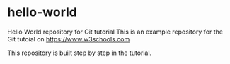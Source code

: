 



# hello-world
Hello World repository for Git tutorial
This is an example repository for the Git tutoial on https://www.w3schools.com

This repository is built step by step in the tutorial. 
